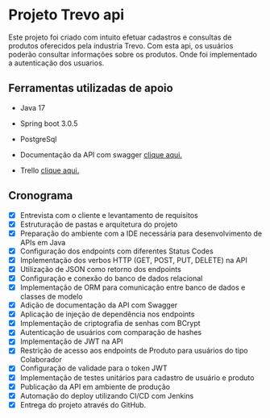 # Projeto Trevo api
Este projeto foi criado com intuito efetuar cadastros e consultas de produtos oferecidos pela industria Trevo. Com esta api, os usuários poderão consultar informações sobre os produtos.
Onde foi implementado a autenticação dos usuarios.

## Ferramentas utilizadas de apoio
- Java 17
- Spring boot 3.0.5
- PostgreSql


- Documentação da API com swagger [clique aqui.](http://localhost:8080/swagger-ui/index.html)
- Trello [clique aqui.](https://trello.com/b/yAPlPC8Z/backend2)


## Cronograma

- [x] Entrevista com o cliente e levantamento de requisitos
- [x] Estruturação de pastas e arquitetura do projeto
- [x] Preparação do ambiente com a IDE necessária para desenvolvimento de APIs em Java
- [x] Configuração dos endpoints com diferentes Status Codes
- [x] Implementação dos verbos HTTP (GET, POST, PUT, DELETE) na API
- [x] Utilização de JSON como retorno dos endpoints
- [x] Configuração e conexão do banco de dados relacional
- [x] Implementação de ORM para comunicação entre banco de dados e classes de modelo
- [x] Adição de documentação da API com Swagger
- [x] Aplicação de injeção de dependência nos endpoints
- [x] Implementação de criptografia de senhas com BCrypt
- [x] Autenticação de usuários com comparação de hashes
- [x] Implementação de JWT na API
- [x] Restrição de acesso aos endpoints de Produto para usuários do tipo Colaborador
- [x] Configuração de validade para o token JWT
- [x] Implementação de testes unitários para cadastro de usuário e produto
- [x] Publicação da API em ambiente de produção
- [x] Automação do deploy utilizando CI/CD com Jenkins
- [x] Entrega do projeto através do GitHub.
